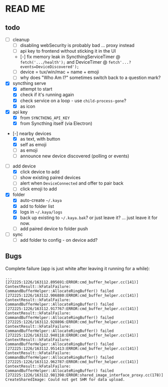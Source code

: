 # READ ME

## todo

* [ ] cleanup
    * [ ] disabling webSecurity is probably bad ... proxy instead
    * [ ] api key to frontend without sticking it in the UI
    * [-] fix memory leak in SyncthingServiceTimer @ `fetch('.../health');`
                          and DeviceTimer @ `fetch'...?events=DeviceDiscovered');`
    * [ ] device = tux/win/mac + name + emoji
    * [ ] why does "Who Am I?" sometimes switch back to a question mark?
* [x] syncthing serve
    * [x] attempt to start
    * [x] check if it's running again
    * [x] check service on a loop - use `child-process-gone`?
    * [x] as icon
* [x] api key
    * [x] from `SYNCTHING_API_KEY`
    * [x] from Syncthing itself (via Electron)
* [-] nearby devices
    * [x] as text, with button
    * [x] self as emoji
    * [ ] as emoji
    * [ ] announce new device discovered (polling or events)
* [ ] add device
    * [x] click device to add
    * [ ] show existing paired devices
    * [ ] alert when `DeviceConnected` and offer to pair back
    * [ ] click emoji to add
* [x] folder
    * [x] auto-create `~/.kaya`
    * [x] add to folder list
    * [x] logs in `~/.kaya/logs`
    * [x] back up existing to `~/.kaya.bak`? or just leave it? ... just leave it for now.
    * [ ] add paired device to folder push
* [ ] sync
    * [ ] add folder to config - on device add?

## Bugs

Complete failure (app is just white after leaving it running for a while):

```
...
[272225:1226/163112.895691:ERROR:cmd_buffer_helper.cc(141)] ContextResult::kFatalFailure: CommandBufferHelper::AllocateRingBuffer() failed
[272225:1226/163112.906880:ERROR:cmd_buffer_helper.cc(141)] ContextResult::kFatalFailure: CommandBufferHelper::AllocateRingBuffer() failed
[272225:1226/163112.917767:ERROR:cmd_buffer_helper.cc(141)] ContextResult::kFatalFailure: CommandBufferHelper::AllocateRingBuffer() failed
[272225:1226/163112.928896:ERROR:cmd_buffer_helper.cc(141)] ContextResult::kFatalFailure: CommandBufferHelper::AllocateRingBuffer() failed
[272225:1226/163112.940118:ERROR:cmd_buffer_helper.cc(141)] ContextResult::kFatalFailure: CommandBufferHelper::AllocateRingBuffer() failed
[272225:1226/163112.951413:ERROR:cmd_buffer_helper.cc(141)] ContextResult::kFatalFailure: CommandBufferHelper::AllocateRingBuffer() failed
[272225:1226/163112.962787:ERROR:cmd_buffer_helper.cc(141)] ContextResult::kFatalFailure: CommandBufferHelper::AllocateRingBuffer() failed
[272225:1226/163112.981398:ERROR:shared_image_interface_proxy.cc(178)] CreateSharedImage: Could not get SHM for data upload.
```